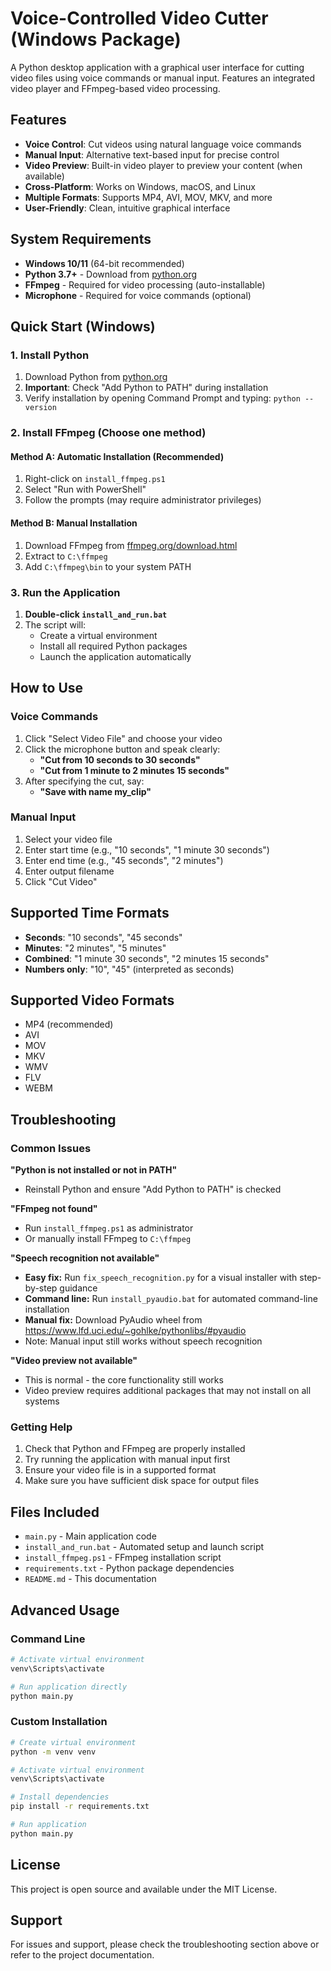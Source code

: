 # Voice-Controlled Video Cutter (Windows Package)

A Python desktop application with a graphical user interface for cutting video files using voice commands or manual input. Features an integrated video player and FFmpeg-based video processing.

## Features

- **Voice Control**: Cut videos using natural language voice commands
- **Manual Input**: Alternative text-based input for precise control
- **Video Preview**: Built-in video player to preview your content (when available)
- **Cross-Platform**: Works on Windows, macOS, and Linux
- **Multiple Formats**: Supports MP4, AVI, MOV, MKV, and more
- **User-Friendly**: Clean, intuitive graphical interface

## System Requirements

- **Windows 10/11** (64-bit recommended)
- **Python 3.7+** - Download from [python.org](https://python.org/downloads/)
- **FFmpeg** - Required for video processing (auto-installable)
- **Microphone** - Required for voice commands (optional)

## Quick Start (Windows)

### 1. Install Python
1. Download Python from [python.org](https://python.org/downloads/)
2. **Important**: Check "Add Python to PATH" during installation
3. Verify installation by opening Command Prompt and typing: `python --version`

### 2. Install FFmpeg (Choose one method)

#### Method A: Automatic Installation (Recommended)
1. Right-click on `install_ffmpeg.ps1`
2. Select "Run with PowerShell"
3. Follow the prompts (may require administrator privileges)

#### Method B: Manual Installation
1. Download FFmpeg from [ffmpeg.org/download.html](https://ffmpeg.org/download.html)
2. Extract to `C:\ffmpeg`
3. Add `C:\ffmpeg\bin` to your system PATH

### 3. Run the Application
1. **Double-click `install_and_run.bat`**
2. The script will:
   - Create a virtual environment
   - Install all required Python packages
   - Launch the application automatically

## How to Use

### Voice Commands
1. Click "Select Video File" and choose your video
2. Click the microphone button and speak clearly:
   - **"Cut from 10 seconds to 30 seconds"**
   - **"Cut from 1 minute to 2 minutes 15 seconds"**
3. After specifying the cut, say:
   - **"Save with name my_clip"**

### Manual Input
1. Select your video file
2. Enter start time (e.g., "10 seconds", "1 minute 30 seconds")
3. Enter end time (e.g., "45 seconds", "2 minutes")
4. Enter output filename
5. Click "Cut Video"

## Supported Time Formats

- **Seconds**: "10 seconds", "45 seconds"
- **Minutes**: "2 minutes", "5 minutes"
- **Combined**: "1 minute 30 seconds", "2 minutes 15 seconds"
- **Numbers only**: "10", "45" (interpreted as seconds)

## Supported Video Formats

- MP4 (recommended)
- AVI
- MOV
- MKV
- WMV
- FLV
- WEBM

## Troubleshooting

### Common Issues

**"Python is not installed or not in PATH"**
- Reinstall Python and ensure "Add Python to PATH" is checked

**"FFmpeg not found"**
- Run `install_ffmpeg.ps1` as administrator
- Or manually install FFmpeg to `C:\ffmpeg`

**"Speech recognition not available"**
- **Easy fix:** Run `fix_speech_recognition.py` for a visual installer with step-by-step guidance
- **Command line:** Run `install_pyaudio.bat` for automated command-line installation
- **Manual fix:** Download PyAudio wheel from https://www.lfd.uci.edu/~gohlke/pythonlibs/#pyaudio
- Note: Manual input still works without speech recognition

**"Video preview not available"**
- This is normal - the core functionality still works
- Video preview requires additional packages that may not install on all systems

### Getting Help

1. Check that Python and FFmpeg are properly installed
2. Try running the application with manual input first
3. Ensure your video file is in a supported format
4. Make sure you have sufficient disk space for output files

## Files Included

- `main.py` - Main application code
- `install_and_run.bat` - Automated setup and launch script
- `install_ffmpeg.ps1` - FFmpeg installation script
- `requirements.txt` - Python package dependencies
- `README.md` - This documentation

## Advanced Usage

### Command Line
```bash
# Activate virtual environment
venv\Scripts\activate

# Run application directly
python main.py
```

### Custom Installation
```bash
# Create virtual environment
python -m venv venv

# Activate virtual environment
venv\Scripts\activate

# Install dependencies
pip install -r requirements.txt

# Run application
python main.py
```

## License

This project is open source and available under the MIT License.

## Support

For issues and support, please check the troubleshooting section above or refer to the project documentation.
